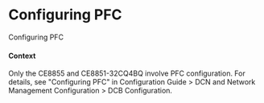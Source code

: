 Configuring PFC
===============

Configuring PFC

#### Context

Only the CE8855 and CE8851-32CQ4BQ involve PFC configuration. For details, see "Configuring PFC" in Configuration Guide > DCN and Network Management Configuration > DCB Configuration.